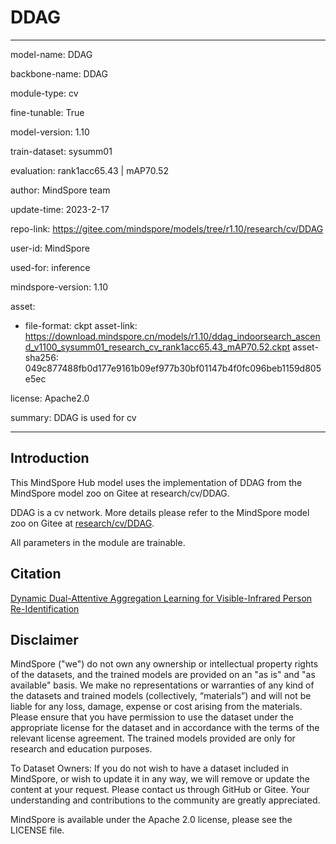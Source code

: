 # DDAG

---

model-name: DDAG

backbone-name: DDAG

module-type: cv

fine-tunable: True

model-version: 1.10

train-dataset: sysumm01

evaluation: rank1acc65.43 | mAP70.52

author: MindSpore team

update-time: 2023-2-17

repo-link: <https://gitee.com/mindspore/models/tree/r1.10/research/cv/DDAG>

user-id: MindSpore

used-for: inference

mindspore-version: 1.10

asset:

-
    file-format: ckpt
    asset-link: <https://download.mindspore.cn/models/r1.10/ddag_indoorsearch_ascend_v1100_sysumm01_research_cv_rank1acc65.43_mAP70.52.ckpt>
    asset-sha256: 049c877488fb0d177e9161b09ef977b30bf01147b4f0fc096beb1159d805e5ec

license: Apache2.0

summary: DDAG is used for cv

---

## Introduction

This MindSpore Hub model uses the implementation of DDAG from the MindSpore model zoo on Gitee at research/cv/DDAG.

DDAG is a cv network. More details please refer to the MindSpore model zoo on Gitee at [research/cv/DDAG](https://gitee.com/mindspore/models/blob/r1.10/research/cv/DDAG/README.md).

All parameters in the module are trainable.

## Citation

[Dynamic Dual-Attentive Aggregation Learning for Visible-Infrared Person Re-Identification](https://arxiv.org/pdf/2007.09314.pdf)

## Disclaimer

MindSpore ("we") do not own any ownership or intellectual property rights of the datasets, and the trained models are provided on an "as is" and "as available" basis. We make no representations or warranties of any kind of the datasets and trained models (collectively, “materials”) and will not be liable for any loss, damage, expense or cost arising from the materials. Please ensure that you have permission to use the dataset under the appropriate license for the dataset and in accordance with the terms of the relevant license agreement. The trained models provided are only for research and education purposes.

To Dataset Owners: If you do not wish to have a dataset included in MindSpore, or wish to update it in any way, we will remove or update the content at your request. Please contact us through GitHub or Gitee. Your understanding and contributions to the community are greatly appreciated.

MindSpore is available under the Apache 2.0 license, please see the LICENSE file.
